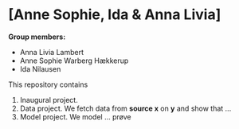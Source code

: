 # \[Anne Sophie, Ida & Anna Livia\]

**Group members:**
- Anna Livia Lambert
- Anne Sophie Warberg Hækkerup
- Ida Nilausen

This repository contains  
1. Inaugural project. 
2. Data project. We fetch data from **source x** on **y** and show that ...
3. Model project. We model ...
prøve
